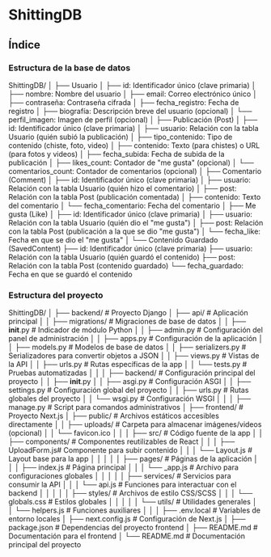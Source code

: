 # ShittingDB

## Índice

### Estructura de la base de datos

ShittingDB/
│
├── Usuario
│   ├── id: Identificador único (clave primaria)
│   ├── nombre: Nombre del usuario
│   ├── email: Correo electrónico único
│   ├── contraseña: Contraseña cifrada
│   ├── fecha_registro: Fecha de registro
│   ├── biografía: Descripción breve del usuario (opcional)
│   └── perfil_imagen: Imagen de perfil (opcional)
│
├── Publicación (Post)
│   ├── id: Identificador único (clave primaria)
│   ├── usuario: Relación con la tabla Usuario (quién subió la publicación)
│   ├── tipo_contenido: Tipo de contenido (chiste, foto, video)
│   ├── contenido: Texto (para chistes) o URL (para fotos y videos)
│   ├── fecha_subida: Fecha de subida de la publicación
│   ├── likes_count: Contador de "me gusta" (opcional)
│   └── comentarios_count: Contador de comentarios (opcional)
│
├── Comentario (Comment)
│   ├── id: Identificador único (clave primaria)
│   ├── usuario: Relación con la tabla Usuario (quién hizo el comentario)
│   ├── post: Relación con la tabla Post (publicación comentada)
│   ├── contenido: Texto del comentario
│   └── fecha_comentario: Fecha del comentario
│
├── Me gusta (Like)
│   ├── id: Identificador único (clave primaria)
│   ├── usuario: Relación con la tabla Usuario (quién dio el "me gusta")
│   ├── post: Relación con la tabla Post (publicación a la que se dio "me gusta")
│   └── fecha_like: Fecha en que se dio el "me gusta"
│
└── Contenido Guardado (SavedContent)
    ├── id: Identificador único (clave primaria)
    ├── usuario: Relación con la tabla Usuario (quién guardó el contenido)
    ├── post: Relación con la tabla Post (contenido guardado)
    └── fecha_guardado: Fecha en que se guardó el contenido

### Estructura del proyecto

ShittingDB/
│
├── backend/                 # Proyecto Django
│   ├── api/                 # Aplicación principal
│   │   ├── migrations/      # Migraciones de base de datos
│   │   ├── __init__.py      # Indicador de módulo Python
│   │   ├── admin.py         # Configuración del panel de administración
│   │   ├── apps.py          # Configuración de la aplicación
│   │   ├── models.py        # Modelos de base de datos
│   │   ├── serializers.py   # Serializadores para convertir objetos a JSON
│   │   ├── views.py         # Vistas de la API
│   │   ├── urls.py          # Rutas específicas de la app
│   │   └── tests.py         # Pruebas automatizadas
│   │
│   ├── backend/             # Configuración principal del proyecto
│   │   ├── __init__.py
│   │   ├── asgi.py          # Configuración ASGI
│   │   ├── settings.py      # Configuración global del proyecto
│   │   ├── urls.py          # Rutas globales del proyecto
│   │   └── wsgi.py          # Configuración WSGI
│   │
│   ├── manage.py            # Script para comandos administrativos
│
├── frontend/                # Proyecto Next.js
│   ├── public/              # Archivos estáticos accesibles directamente
│   │   ├── uploads/         # Carpeta para almacenar imágenes/videos (opcional)
│   │   └── favicon.ico
│   │
│   ├── src/                 # Código fuente de la app
│   │   ├── components/      # Componentes reutilizables de React
│   │   │   ├── UploadForm.js# Componente para subir contenido
│   │   │   └── Layout.js    # Layout base para la app
│   │   │
│   │   ├── pages/           # Páginas de la aplicación
│   │   │   ├── index.js     # Página principal
│   │   │   └── _app.js      # Archivo para configuraciones globales
│   │   │
│   │   ├── services/        # Servicios para consumir la API
│   │   │   └── api.js       # Funciones para interactuar con el backend
│   │   │
│   │   ├── styles/          # Archivos de estilo CSS/SCSS
│   │   │   └── globals.css  # Estilos globales
│   │   │
│   │   └── utils/           # Utilidades generales
│   │       └── helpers.js   # Funciones auxiliares
│   │
│   ├── .env.local           # Variables de entorno locales
│   ├── next.config.js       # Configuración de Next.js
│   ├── package.json         # Dependencias del proyecto frontend
│   ├── README.md            # Documentación para el frontend
│
└── README.md                # Documentación principal del proyecto
